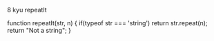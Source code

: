 8 kyu
repeatIt

function  repeatIt(str, n) {
if(typeof str === 'string') return  str.repeat(n);
return "Not a string";
}
